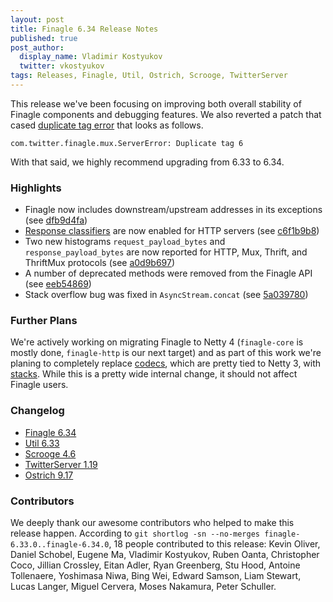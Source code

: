 ```yaml
---
layout: post
title: Finagle 6.34 Release Notes
published: true
post_author:
  display_name: Vladimir Kostyukov
  twitter: vkostyukov
tags: Releases, Finagle, Util, Ostrich, Scrooge, TwitterServer
---
```


This release we've been focusing on improving both overall stability of Finagle components and
debugging features. We also reverted a patch that cased [duplicate tag error][tagerr] that looks as
follows.

```
com.twitter.finagle.mux.ServerError: Duplicate tag 6
```

With that said, we highly recommend upgrading from 6.33 to 6.34.

### Highlights

* Finagle now includes downstream/upstream addresses in its exceptions (see [dfb9d4fa][dfb9d4fa])
* [Response classifiers][repreq] are now enabled for HTTP servers (see [c6f1b9b8][c6f1b9b8])
* Two new histograms `request_payload_bytes` and `response_payload_bytes` are now reported for
  HTTP, Mux, Thrift, and ThriftMux protocols (see [a0d9b697][a0d9b697])
* A number of deprecated methods were removed from the Finagle API (see [eeb54869][eeb54869])
* Stack overflow bug was fixed in `AsyncStream.concat` (see [5a039780][5a039780])

### Further Plans

We're actively working on migrating Finagle to Netty 4 (`finagle-core` is mostly done,
`finagle-http` is our next target) and as part of this work we're planing to completely
replace [codecs][codecs], which are pretty tied to Netty 3, with [stacks][stacks]. While this is
a pretty wide internal change, it should not affect Finagle users.

### Changelog

* [Finagle 6.34][finagle]
* [Util 6.33][util]
* [Scrooge 4.6][scrooge]
* [TwitterServer 1.19][ts]
* [Ostrich 9.17][ostrich]

### Contributors

We deeply thank our awesome contributors who helped to make this release happen. According to
`git shortlog -sn --no-merges finagle-6.33.0..finagle-6.34.0`, 18 people contributed to this release:
Kevin Oliver, Daniel Schobel, Eugene Ma, Vladimir Kostyukov, Ruben Oanta, Christopher Coco, Jillian
Crossley, Eitan Adler, Ryan Greenberg, Stu Hood, Antoine Tollenaere, Yoshimasa Niwa, Bing Wei, Edward
Samson, Liam Stewart, Lucas Langer, Miguel Cervera, Moses Nakamura, Peter Schuller.

[dfb9d4fa]: https://github.com/twitter/finagle/commit/6716980a5f313cdc4488c578ea3a642cdfb9d4fa 
[c6f1b9b8]: https://github.com/twitter/finagle/commit/28c03353024a2372513657030ba1c940c6f1b9b8
[a0d9b697]: https://github.com/twitter/finagle/commit/35e466ff35a1630c17aba6ee1fbd593aa0d9b697
[eeb54869]: https://github.com/twitter/finagle/commit/6b230c7032efe4ac1f07118da19bb1d8eeb54869
[5a039780]: https://github.com/twitter/util/commit/dedad7027db8ea88c513b4c428b0dcdc5a039780
[codecs]: https://github.com/twitter/finagle/blob/develop/finagle-core/src/main/scala/com/twitter/finagle/Codec.scala
[stacks]: https://github.com/twitter/finagle/blob/develop/finagle-core/src/main/scala/com/twitter/finagle/Stack.scala
[tagerr]: https://groups.google.com/forum/#!topic/finaglers/tJUtxoaDGx8
[repreq]: http://twitter.github.io/finagle/guide/Servers.html#response-classification
[finagle]: https://github.com/twitter/finagle/releases/tag/finagle-6.34.0
[util]: https://github.com/twitter/util/releases/tag/util-6.33.0
[ts]: https://github.com/twitter/twitter-server/releases/tag/twitter-server-1.19.0
[scrooge]: https://github.com/twitter/scrooge/releases/tag/scrooge-4.6.0
[ostrich]: https://github.com/twitter/ostrich/releases/tag/ostrich-9.17.0